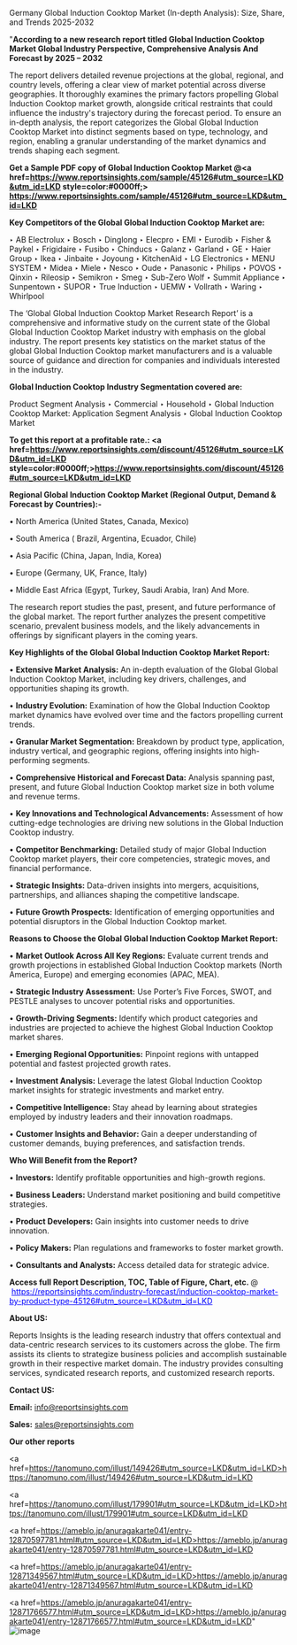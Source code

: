 Germany Global Induction Cooktop Market (In-depth Analysis): Size, Share, and Trends 2025-2032

"<strong>According to a new research report titled Global Induction Cooktop Market Global Industry Perspective, Comprehensive Analysis And Forecast by 2025 – 2032</strong>

The report delivers detailed revenue projections at the global, regional, and country levels, offering a clear view of market potential across diverse geographies. It thoroughly examines the primary factors propelling Global Induction Cooktop market growth, alongside critical restraints that could influence the industry's trajectory during the forecast period. To ensure an in-depth analysis, the report categorizes the Global Global Induction Cooktop Market into distinct segments based on type, technology, and region, enabling a granular understanding of the market dynamics and trends shaping each segment.

<strong>Get a Sample PDF copy of Global Induction Cooktop Market </strong><strong>@<a href=https://www.reportsinsights.com/sample/45126#utm_source=LKD&utm_id=LKD style=color:#0000ff;> https://www.reportsinsights.com/sample/45126#utm_source=LKD&utm_id=LKD</a></strong></font>

<strong>Key Competitors of the Global Global Induction Cooktop Market are:</strong>

‣ AB Electrolux
‣ Bosch
‣ Dinglong
‣ Elecpro
‣ EMI
‣ Eurodib
‣ Fisher & Paykel
‣ Frigidaire
‣ Fusibo
‣ Chinducs
‣ Galanz
‣ Garland
‣ GE
‣ Haier Group
‣ Ikea
‣ Jinbaite
‣ Joyoung
‣ KitchenAid
‣ LG Electronics
‣ MENU SYSTEM
‣ Midea
‣ Miele
‣ Nesco
‣ Oude
‣ Panasonic
‣ Philips
‣ POVOS
‣ Qinxin
‣ Rileosip
‣ Semikron
‣ Smeg
‣ Sub-Zero Wolf
‣ Summit Appliance
‣ Sunpentown
‣ SUPOR
‣ True Induction
‣ UEMW
‣ Vollrath
‣ Waring
‣ Whirlpool

The ‘Global Global Induction Cooktop Market Research Report’ is a comprehensive and informative study on the current state of the Global Global Induction Cooktop Market industry with emphasis on the global industry. The report presents key statistics on the market status of the global Global Induction Cooktop market manufacturers and is a valuable source of guidance and direction for companies and individuals interested in the industry.

<strong>Global Induction Cooktop Industry Segmentation covered are:</strong>

Product Segment Analysis
‣ Commercial
‣ Household
‣ Global Induction Cooktop Market: Application Segment Analysis
‣ Global Induction Cooktop Market

<strong>To get this report at a profitable rate.: <a href=https://www.reportsinsights.com/discount/45126#utm_source=LKD&utm_id=LKD style=color:#0000ff;>https://www.reportsinsights.com/discount/45126#utm_source=LKD&utm_id=LKD</a></strong></font>

<strong>Regional Global Induction Cooktop Market (Regional Output, Demand &amp; Forecast by Countries):-</strong>

• North America (United States, Canada, Mexico)

• South America ( Brazil, Argentina, Ecuador, Chile)

• Asia Pacific (China, Japan, India, Korea)

• Europe (Germany, UK, France, Italy)

• Middle East Africa (Egypt, Turkey, Saudi Arabia, Iran) And More.

The research report studies the past, present, and future performance of the global market. The report further analyzes the present competitive scenario, prevalent business models, and the likely advancements in offerings by significant players in the coming years.

<strong>Key Highlights of the Global Global Induction Cooktop Market Report:</strong>

• <strong>Extensive Market Analysis:</strong> An in-depth evaluation of the Global Global Induction Cooktop Market, including key drivers, challenges, and opportunities shaping its growth.

• <strong>Industry Evolution:</strong> Examination of how the Global Induction Cooktop market dynamics have evolved over time and the factors propelling current trends.

• <strong>Granular Market Segmentation:</strong> Breakdown by product type, application, industry vertical, and geographic regions, offering insights into high-performing segments.

• <strong>Comprehensive Historical and Forecast Data:</strong> Analysis spanning past, present, and future Global Induction Cooktop market size in both volume and revenue terms.

• <strong>Key Innovations and Technological Advancements:</strong> Assessment of how cutting-edge technologies are driving new solutions in the Global Induction Cooktop industry.

• <strong>Competitor Benchmarking:</strong> Detailed study of major Global Induction Cooktop market players, their core competencies, strategic moves, and financial performance.

• <strong>Strategic Insights:</strong> Data-driven insights into mergers, acquisitions, partnerships, and alliances shaping the competitive landscape.

• <strong>Future Growth Prospects:</strong> Identification of emerging opportunities and potential disruptors in the Global Induction Cooktop market.

<strong>Reasons to Choose the Global Global Induction Cooktop Market Report:</strong>

• <strong>Market Outlook Across All Key Regions:</strong> Evaluate current trends and growth projections in established Global Induction Cooktop markets (North America, Europe) and emerging economies (APAC, MEA).

• <strong>Strategic Industry Assessment:</strong> Use Porter’s Five Forces, SWOT, and PESTLE analyses to uncover potential risks and opportunities.

• <strong>Growth-Driving Segments:</strong> Identify which product categories and industries are projected to achieve the highest Global Induction Cooktop market shares.

• <strong>Emerging Regional Opportunities:</strong> Pinpoint regions with untapped potential and fastest projected growth rates.

• <strong>Investment Analysis:</strong> Leverage the latest Global Induction Cooktop market insights for strategic investments and market entry.

• <strong>Competitive Intelligence:</strong> Stay ahead by learning about strategies employed by industry leaders and their innovation roadmaps.

• <strong>Customer Insights and Behavior:</strong> Gain a deeper understanding of customer demands, buying preferences, and satisfaction trends.

<strong>Who Will Benefit from the Report?</strong>

• <strong>Investors:</strong> Identify profitable opportunities and high-growth regions.

• <strong>Business Leaders:</strong> Understand market positioning and build competitive strategies.

• <strong>Product Developers:</strong> Gain insights into customer needs to drive innovation.

• <strong>Policy Makers:</strong> Plan regulations and frameworks to foster market growth.

• <strong>Consultants and Analysts:</strong> Access detailed data for strategic advice.
</ul>
<strong>Access full Report Description, TOC, Table of Figure, Chart, etc. </strong>@  <a href=https://reportsinsights.com/industry-forecast/induction-cooktop-market-by-product-type-45126#utm_source=LKD&utm_id=LKD style=color:#0000ff;>https://reportsinsights.com/industry-forecast/induction-cooktop-market-by-product-type-45126#utm_source=LKD&utm_id=LKD</a></font>

<strong><strong>About US</strong>:</strong>

Reports Insights is the leading research industry that offers contextual and data-centric research services to its customers across the globe. The firm assists its clients to strategize business policies and accomplish sustainable growth in their respective market domain. The industry provides consulting services, syndicated research reports, and customized research reports.

<strong>Contact US:</strong>

<p class=""""><b>Email:</b> <a href=mailto:info@reportsinsights.com>info@reportsinsights.com</a></p>
<p class=""""><b>Sales:</b> <a href=mailto:sales@reportsinsights.com>sales@reportsinsights.com</a></p>

<strong>Our other reports</strong>

<a href=https://tanomuno.com/illust/149426#utm_source=LKD&utm_id=LKD>https://tanomuno.com/illust/149426#utm_source=LKD&utm_id=LKD</a>

<a href=https://tanomuno.com/illust/179901#utm_source=LKD&utm_id=LKD>https://tanomuno.com/illust/179901#utm_source=LKD&utm_id=LKD</a>

<a href=https://ameblo.jp/anuragakarte041/entry-12870597781.html#utm_source=LKD&utm_id=LKD>https://ameblo.jp/anuragakarte041/entry-12870597781.html#utm_source=LKD&utm_id=LKD</a>

<a href=https://ameblo.jp/anuragakarte041/entry-12871349567.html#utm_source=LKD&utm_id=LKD>https://ameblo.jp/anuragakarte041/entry-12871349567.html#utm_source=LKD&utm_id=LKD</a>

<a href=https://ameblo.jp/anuragakarte041/entry-12871766577.html#utm_source=LKD&utm_id=LKD>https://ameblo.jp/anuragakarte041/entry-12871766577.html#utm_source=LKD&utm_id=LKD</a>"
![image](https://github.com/user-attachments/assets/c2a2d57d-625a-45f1-b43e-1647a838d917)
